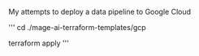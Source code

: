 My attempts to deploy a data pipeline to Google Cloud

'''
cd ./mage-ai-terraform-templates/gcp

terraform apply
'''